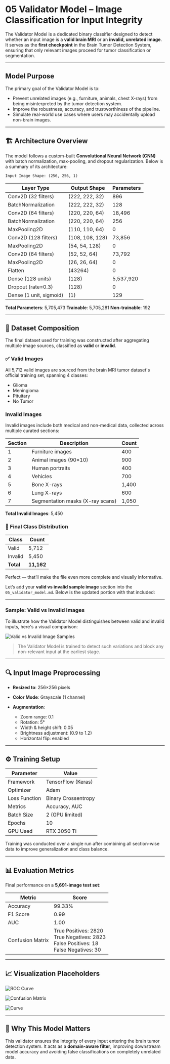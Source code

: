 # 05 Validator Model – Image Classification for Input Integrity

The Validator Model is a dedicated binary classifier designed to detect whether an input image is a **valid brain MRI** or an **invalid, unrelated image**. It serves as the **first checkpoint** in the Brain Tumor Detection System, ensuring that only relevant images proceed for tumor classification or segmentation.

---

## Model Purpose

The primary goal of the Validator Model is to:

* Prevent unrelated images (e.g., furniture, animals, chest X-rays) from being misinterpreted by the tumor detection system.
* Improve the robustness, accuracy, and trustworthiness of the pipeline.
* Simulate real-world use cases where users may accidentally upload non-brain images.

---

## 🏗️ Architecture Overview

The model follows a custom-built **Convolutional Neural Network (CNN)** with batch normalization, max-pooling, and dropout regularization. Below is a summary of its architecture:

```
Input Image Shape: (256, 256, 1)
```

| Layer Type              | Output Shape    | Parameters |
| ----------------------- | --------------- | ---------- |
| Conv2D (32 filters)     | (222, 222, 32)  | 896        |
| BatchNormalization      | (222, 222, 32)  | 128        |
| Conv2D (64 filters)     | (220, 220, 64)  | 18,496     |
| BatchNormalization      | (220, 220, 64)  | 256        |
| MaxPooling2D            | (110, 110, 64)  | 0          |
| Conv2D (128 filters)    | (108, 108, 128) | 73,856     |
| MaxPooling2D            | (54, 54, 128)   | 0          |
| Conv2D (64 filters)     | (52, 52, 64)    | 73,792     |
| MaxPooling2D            | (26, 26, 64)    | 0          |
| Flatten                 | (43264)         | 0          |
| Dense (128 units)       | (128)           | 5,537,920  |
| Dropout (rate=0.3)      | (128)           | 0          |
| Dense (1 unit, sigmoid) | (1)             | 129        |

**Total Parameters**: 5,705,473
**Trainable**: 5,705,281
**Non-trainable**: 192

---

## 🧪 Dataset Composition

The final dataset used for training was constructed after aggregating multiple image sources, classified as **valid** or **invalid**.

### ✅ Valid Images

All 5,712 valid images are sourced from the brain MRI tumor dataset's official training set, spanning 4 classes:

* Glioma
* Meningioma
* Pituitary
* No Tumor

### Invalid Images

Invalid images include both medical and non-medical data, collected across multiple curated sections:

| Section | Description                      | Count |
| ------- | -------------------------------- | ----- |
| 1       | Furniture images                 | 400   |
| 2       | Animal images (90×10)            | 900   |
| 3       | Human portraits                  | 400   |
| 4       | Vehicles                         | 700   |
| 5       | Bone X-rays                      | 1,400 |
| 6       | Lung X-rays                      | 600   |
| 7       | Segmentation masks (X-ray scans) | 1,050 |

**Total Invalid Images**: 5,450

### 🔄 Final Class Distribution

| Class     | Count      |
| --------- | ---------- |
| Valid     | 5,712      |
| Invalid   | 5,450      |
| **Total** | **11,162** |


Perfect — that’ll make the file even more complete and visually informative.

Let’s add your **valid vs invalid sample image** section into the `05_validator_model.md`. Below is the updated portion with that included:

---

### Sample: Valid vs Invalid Images

To illustrate how the Validator Model distinguishes between valid and invalid inputs, here's a visual comparison:

![Valid vs Invalid Image Samples](images/valid_vs_invalid.png)

> The Validator Model is trained to detect such variations and block any non-relevant input at the earliest stage.

---

## 🔍 Input Image Preprocessing

* **Resized to**: 256×256 pixels
* **Color Mode**: Grayscale (1 channel)
* **Augmentation**:

  * Zoom range: 0.1
  * Rotation: 5°
  * Width & height shift: 0.05
  * Brightness adjustment: (0.9 to 1.2)
  * Horizontal flip: enabled

---

## ⚙️ Training Setup

| Parameter     | Value               |
| ------------- | ------------------- |
| Framework     | TensorFlow (Keras)  |
| Optimizer     | Adam                |
| Loss Function | Binary Crossentropy |
| Metrics       | Accuracy, AUC       |
| Batch Size    | 2 (GPU limited)     |
| Epochs        | 10                  |
| GPU Used      | RTX 3050 Ti         |

Training was conducted over a single run after combining all section-wise data to improve generalization and class balance.

---

## 📊 Evaluation Metrics

Final performance on a **5,691-image test set**:

| Metric           | Score                                                                                      |
| ---------------- | ------------------------------------------------------------------------------------------ |
| Accuracy         | 99.33%                                                                                     |
| F1 Score         | 0.99                                                                                       |
| AUC              | 1.00                                                                                       |
| Confusion Matrix | True Positives: 2820<br>True Negatives: 2823<br>False Positives: 18<br>False Negatives: 30 |

---

## 📈 Visualization Placeholders

  ![ROC Curve](images/validator_roc.png)

  ![Confusion Matrix](images/validator_confusion.png)

  ![Curve](images/validator_loss_acc.png)


---

## 🧠 Why This Model Matters

This validator ensures the integrity of every input entering the brain tumor detection system. It acts as a **domain-aware filter**, improving downstream model accuracy and avoiding false classifications on completely unrelated data.
